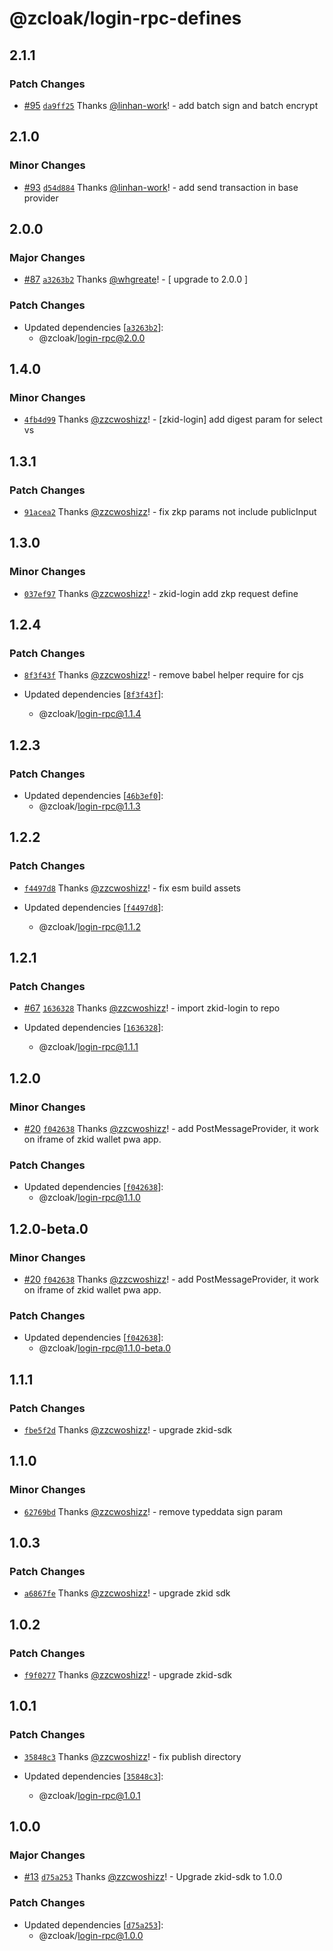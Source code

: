 # @zcloak/login-rpc-defines

## 2.1.1

### Patch Changes

- [#95](https://github.com/zCloak-Network/zkid-sdk/pull/95) [`da9ff25`](https://github.com/zCloak-Network/zkid-sdk/commit/da9ff25c2c6e9b3b9c2c1cd86e575f509bf325c6) Thanks [@linhan-work](https://github.com/linhan-work)! - add batch sign and batch encrypt

## 2.1.0

### Minor Changes

- [#93](https://github.com/zCloak-Network/zkid-sdk/pull/93) [`d54d884`](https://github.com/zCloak-Network/zkid-sdk/commit/d54d884da16da2e641ef17280bd6cab96da6b689) Thanks [@linhan-work](https://github.com/linhan-work)! - add send transaction in base provider

## 2.0.0

### Major Changes

- [#87](https://github.com/zCloak-Network/zkid-sdk/pull/87) [`a3263b2`](https://github.com/zCloak-Network/zkid-sdk/commit/a3263b2a64b7c16614e7147d15f90389f24bccef) Thanks [@whgreate](https://github.com/whgreate)! - [ upgrade to 2.0.0 ]

### Patch Changes

- Updated dependencies [[`a3263b2`](https://github.com/zCloak-Network/zkid-sdk/commit/a3263b2a64b7c16614e7147d15f90389f24bccef)]:
  - @zcloak/login-rpc@2.0.0

## 1.4.0

### Minor Changes

- [`4fb4d99`](https://github.com/zCloak-Network/zkid-sdk/commit/4fb4d995da2d41b625ed2cde00e566b5281e2972) Thanks [@zzcwoshizz](https://github.com/zzcwoshizz)! - [zkid-login] add digest param for select vs

## 1.3.1

### Patch Changes

- [`91acea2`](https://github.com/zCloak-Network/zkid-sdk/commit/91acea2504a81057f3920d7858e6d596ea9f72bf) Thanks [@zzcwoshizz](https://github.com/zzcwoshizz)! - fix zkp params not include publicInput

## 1.3.0

### Minor Changes

- [`037ef97`](https://github.com/zCloak-Network/zkid-sdk/commit/037ef97e3980195b42faa26c8bf4f996d368845e) Thanks [@zzcwoshizz](https://github.com/zzcwoshizz)! - zkid-login add zkp request define

## 1.2.4

### Patch Changes

- [`8f3f43f`](https://github.com/zCloak-Network/zkid-sdk/commit/8f3f43f285c7e785396055accffc60f706b4a0a4) Thanks [@zzcwoshizz](https://github.com/zzcwoshizz)! - remove babel helper require for cjs

- Updated dependencies [[`8f3f43f`](https://github.com/zCloak-Network/zkid-sdk/commit/8f3f43f285c7e785396055accffc60f706b4a0a4)]:
  - @zcloak/login-rpc@1.1.4

## 1.2.3

### Patch Changes

- Updated dependencies [[`46b3ef0`](https://github.com/zCloak-Network/zkid-sdk/commit/46b3ef0598ae1c1251572a235dd1bbce3011d12f)]:
  - @zcloak/login-rpc@1.1.3

## 1.2.2

### Patch Changes

- [`f4497d8`](https://github.com/zCloak-Network/zkid-sdk/commit/f4497d8b04383507ac068e28f67f6c9539e4b2b7) Thanks [@zzcwoshizz](https://github.com/zzcwoshizz)! - fix esm build assets

- Updated dependencies [[`f4497d8`](https://github.com/zCloak-Network/zkid-sdk/commit/f4497d8b04383507ac068e28f67f6c9539e4b2b7)]:
  - @zcloak/login-rpc@1.1.2

## 1.2.1

### Patch Changes

- [#67](https://github.com/zCloak-Network/zkid-sdk/pull/67) [`1636328`](https://github.com/zCloak-Network/zkid-sdk/commit/1636328030fc894ed68186e01113211cdf73c5da) Thanks [@zzcwoshizz](https://github.com/zzcwoshizz)! - import zkid-login to repo

- Updated dependencies [[`1636328`](https://github.com/zCloak-Network/zkid-sdk/commit/1636328030fc894ed68186e01113211cdf73c5da)]:
  - @zcloak/login-rpc@1.1.1

## 1.2.0

### Minor Changes

- [#20](https://github.com/zCloak-Network/zkid-login/pull/20) [`f042638`](https://github.com/zCloak-Network/zkid-login/commit/f04263887e700d1c29e19445fb6b44e028face9d) Thanks [@zzcwoshizz](https://github.com/zzcwoshizz)! - add PostMessageProvider, it work on iframe of zkid wallet pwa app.

### Patch Changes

- Updated dependencies [[`f042638`](https://github.com/zCloak-Network/zkid-login/commit/f04263887e700d1c29e19445fb6b44e028face9d)]:
  - @zcloak/login-rpc@1.1.0

## 1.2.0-beta.0

### Minor Changes

- [#20](https://github.com/zCloak-Network/zkid-login/pull/20) [`f042638`](https://github.com/zCloak-Network/zkid-login/commit/f04263887e700d1c29e19445fb6b44e028face9d) Thanks [@zzcwoshizz](https://github.com/zzcwoshizz)! - add PostMessageProvider, it work on iframe of zkid wallet pwa app.

### Patch Changes

- Updated dependencies [[`f042638`](https://github.com/zCloak-Network/zkid-login/commit/f04263887e700d1c29e19445fb6b44e028face9d)]:
  - @zcloak/login-rpc@1.1.0-beta.0

## 1.1.1

### Patch Changes

- [`fbe5f2d`](https://github.com/zCloak-Network/zkid-login/commit/fbe5f2db28514d25db9bbe0b1ed0c7662d4d42f4) Thanks [@zzcwoshizz](https://github.com/zzcwoshizz)! - upgrade zkid-sdk

## 1.1.0

### Minor Changes

- [`62769bd`](https://github.com/zCloak-Network/zkid-login/commit/62769bda5ba38e679292e1a4037bd08b5875f2ba) Thanks [@zzcwoshizz](https://github.com/zzcwoshizz)! - remove typeddata sign param

## 1.0.3

### Patch Changes

- [`a6867fe`](https://github.com/zCloak-Network/zkid-login/commit/a6867fe37f65d28ed71d9dab63b8b69774436ed7) Thanks [@zzcwoshizz](https://github.com/zzcwoshizz)! - upgrade zkid sdk

## 1.0.2

### Patch Changes

- [`f9f0277`](https://github.com/zCloak-Network/zkid-login/commit/f9f0277f1db17a3d9a05cb2b7c438c7e3836d3ba) Thanks [@zzcwoshizz](https://github.com/zzcwoshizz)! - upgrade zkid-sdk

## 1.0.1

### Patch Changes

- [`35848c3`](https://github.com/zCloak-Network/zkid-login/commit/35848c34ae3ce34c6cd229947d72d3e463425bc9) Thanks [@zzcwoshizz](https://github.com/zzcwoshizz)! - fix publish directory

- Updated dependencies [[`35848c3`](https://github.com/zCloak-Network/zkid-login/commit/35848c34ae3ce34c6cd229947d72d3e463425bc9)]:
  - @zcloak/login-rpc@1.0.1

## 1.0.0

### Major Changes

- [#13](https://github.com/zCloak-Network/zkid-login/pull/13) [`d75a253`](https://github.com/zCloak-Network/zkid-login/commit/d75a25387f8d94d0fed39b18293f942eff0dcbf5) Thanks [@zzcwoshizz](https://github.com/zzcwoshizz)! - Upgrade zkid-sdk to 1.0.0

### Patch Changes

- Updated dependencies [[`d75a253`](https://github.com/zCloak-Network/zkid-login/commit/d75a25387f8d94d0fed39b18293f942eff0dcbf5)]:
  - @zcloak/login-rpc@1.0.0
